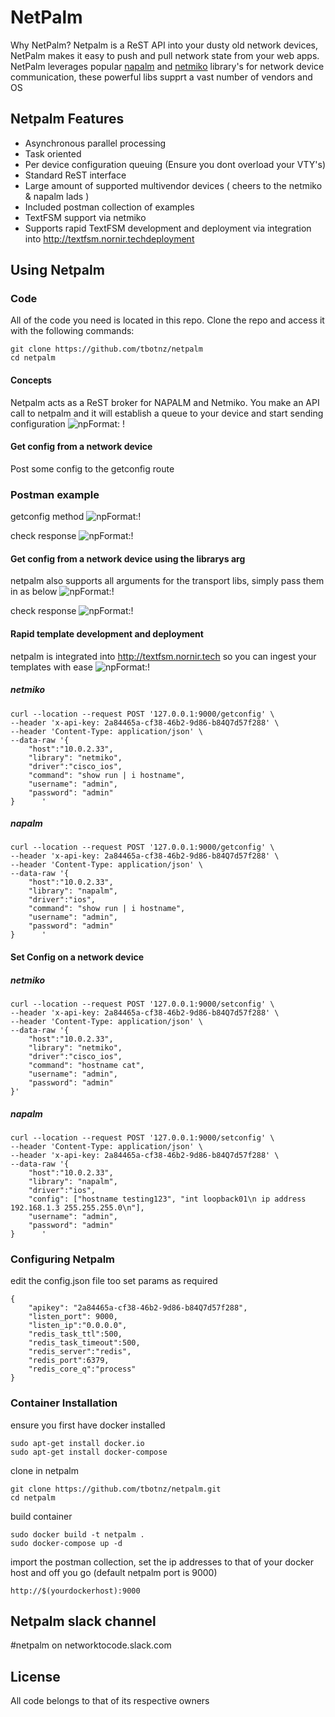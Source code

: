 # NetPalm

Why NetPalm?
Netpalm is a ReST API into your dusty old network devices, NetPalm makes it easy to push and pull network state from your web apps.
NetPalm leverages popular [napalm](https://github.com/napalm-automation/napalm) and [netmiko](https://github.com/ktbyers/netmiko) library's for network device communication, these powerful libs supprt a vast number of vendors and OS

## Netpalm Features

- Asynchronous parallel processing
- Task oriented
- Per device configuration queuing (Ensure you dont overload your VTY's)
- Standard ReST interface
- Large amount of supported multivendor devices ( cheers to the netmiko & napalm lads )
- Included postman collection of examples
- TextFSM support via netmiko
- Supports rapid TextFSM development and deployment via integration into http://textfsm.nornir.techdeployment 

## Using Netpalm

### Code
All of the code you need is located in this repo. Clone the repo and access it with the following commands:
```
git clone https://github.com/tbotnz/netpalm
cd netpalm
```

#### Concepts
Netpalm acts as a ReST broker for NAPALM and Netmiko.
You make an API call to netpalm and it will establish a queue to your device and start sending configuration
![np](/images/netpalm_concept.png)Format: !

#### Get config from a network device
Post some config to the getconfig route

### Postman example
getconfig method
![np](/images/netpalm_eg_1.png)Format:!

check response
![np](/images/netpalm_eg_2.png)Format:!

#### Get config from a network device using the librarys arg
netpalm also supports all arguments for the transport libs, simply pass them in as below
![np](/images/netpalm_eg_3.png)Format:!

check response
![np](/images/netpalm_eg_4.png)Format:!

#### Rapid template development and deployment
netpalm is integrated into http://textfsm.nornir.tech so you can ingest your templates with ease
![np](/images/netpalm_ingest.gif)Format:!

##### netmiko
```
curl --location --request POST '127.0.0.1:9000/getconfig' \
--header 'x-api-key: 2a84465a-cf38-46b2-9d86-b84Q7d57f288' \
--header 'Content-Type: application/json' \
--data-raw '{
    "host":"10.0.2.33",
    "library": "netmiko",
    "driver":"cisco_ios",
    "command": "show run | i hostname",
    "username": "admin",
    "password": "admin"
}      '
```

##### napalm
```
curl --location --request POST '127.0.0.1:9000/getconfig' \
--header 'x-api-key: 2a84465a-cf38-46b2-9d86-b84Q7d57f288' \
--header 'Content-Type: application/json' \
--data-raw '{
    "host":"10.0.2.33",
    "library": "napalm",
    "driver":"ios",
    "command": "show run | i hostname",
    "username": "admin",
    "password": "admin"
}      '
```

#### Set Config on a network device

##### netmiko
```
curl --location --request POST '127.0.0.1:9000/setconfig' \
--header 'x-api-key: 2a84465a-cf38-46b2-9d86-b84Q7d57f288' \
--header 'Content-Type: application/json' \
--data-raw '{
    "host":"10.0.2.33",
    "library": "netmiko",
    "driver":"cisco_ios",
    "command": "hostname cat",
    "username": "admin",
    "password": "admin"
}'
```

##### napalm
```
curl --location --request POST '127.0.0.1:9000/setconfig' \
--header 'Content-Type: application/json' \
--header 'x-api-key: 2a84465a-cf38-46b2-9d86-b84Q7d57f288' \
--data-raw '{
    "host":"10.0.2.33",
    "library": "napalm",
    "driver":"ios",
    "config": ["hostname testing123", "int loopback01\n ip address 192.168.1.3 255.255.255.0\n"],
    "username": "admin",
    "password": "admin"
}      '
```

### Configuring Netpalm
edit the config.json file too set params as required
```
{
    "apikey": "2a84465a-cf38-46b2-9d86-b84Q7d57f288",
    "listen_port": 9000,
    "listen_ip":"0.0.0.0",
    "redis_task_ttl":500,
    "redis_task_timeout":500,
    "redis_server":"redis",
    "redis_port":6379,
    "redis_core_q":"process"
}
```

### Container Installation
ensure you first have docker installed
```
sudo apt-get install docker.io
sudo apt-get install docker-compose
```

clone in netpalm
```
git clone https://github.com/tbotnz/netpalm.git
cd netpalm
```

build container
```
sudo docker build -t netpalm .
sudo docker-compose up -d
```

import the postman collection, set the ip addresses to that of your docker host and off you go (default netpalm port is 9000)
```
http://$(yourdockerhost):9000
```

## Netpalm slack channel
#netpalm on networktocode.slack.com

## License
All code belongs to that of its respective owners
